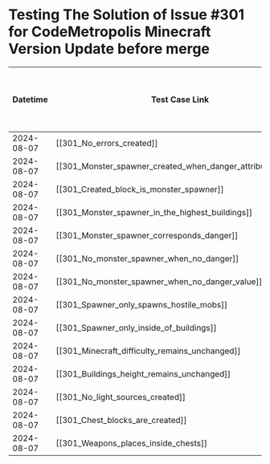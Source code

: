 # Testing The Solution of Issue #301 for CodeMetropolis Minecraft Version Update before merge

| Datetime   | Test Case Link                                               | Tester            | Passed/Failed | Links to issues (if a bug is found) | Consequences (if the test case needs to be fixed) |
| ---------- | ------------------------------------------------------------ | ----------------- | ------------- | ----------------------------------- | ------------------------------------------------- |
| 2024-08-07 | [[301_No_errors_created]]                                    | Búcsú Áron | Passed        |                                     |                                                   |
| 2024-08-07 | [[301_Monster_spawner_created_when_danger_attribute_exists]] | Búcsú Áron | Passed        |                                     |                                                   |
| 2024-08-07 | [[301_Created_block_is_monster_spawner]]                     | Búcsú Áron | Passed        |                                     |                                                   |
| 2024-08-07 | [[301_Monster_spawner_in_the_highest_buildings]]             | Búcsú Áron | Passed        |                                     |                                                   |
| 2024-08-07 | [[301_Monster_spawner_corresponds_danger]]                   | Búcsú Áron | Passed        |                                     |                                                   |
| 2024-08-07 | [[301_No_monster_spawner_when_no_danger]]                    | Búcsú Áron | Passed        |                                     |                                                   |
| 2024-08-07 | [[301_No_monster_spawner_when_no_danger_value]]              | Búcsú Áron | Passed        |                                     |                                                   |
| 2024-08-07 | [[301_Spawner_only_spawns_hostile_mobs]]                     | Búcsú Áron | Passed        |                                     |                                                   |
| 2024-08-07 | [[301_Spawner_only_inside_of_buildings]]                     | Búcsú Áron | Passed        |                                     |                                                   |
| 2024-08-07 | [[301_Minecraft_difficulty_remains_unchanged]]               | Búcsú Áron | Passed        |                                     |                                                   |
| 2024-08-07 | [[301_Buildings_height_remains_unchanged]]                   | Búcsú Áron | Passed        |                                     |                                                   |
| 2024-08-07 | [[301_No_light_sources_created]]                             | Búcsú Áron | Passed        |                                     |                                                   |
| 2024-08-07 | [[301_Chest_blocks_are_created]]                             | Búcsú Áron | Passed        |                                     |                                                   |
| 2024-08-07 | [[301_Weapons_places_inside_chests]]                         | Búcsú Áron | Passed        |                                     |                                                   |
